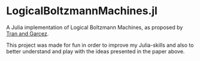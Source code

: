 # LogicalBoltzmannMachines.jl

A Julia implementation of Logical Boltzmann Machines, as proposed by [Tran and Garcez](https://doi.org/10.48550/arXiv.2112.05841).

This project was made for fun in order to improve my Julia-skills and also to better understand and play with the ideas presented in the paper above.
